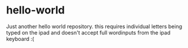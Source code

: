 # hello-world
Just another hello world repository.
this requires individual letters being typed on the ipad and doesn't
accept full wordinputs from the ipad keyboard :(
